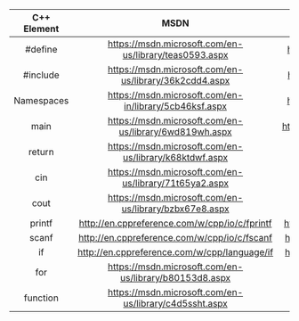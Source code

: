 |C++ Element|MSDN|CPP reference|
|:---:|:---:|:---:|
|\#define|<https://msdn.microsoft.com/en-us/library/teas0593.aspx>|<http://en.cppreference.com/w/cpp/preprocessor/replace>|
|\#include|<https://msdn.microsoft.com/en-us/library/36k2cdd4.aspx>|<http://en.cppreference.com/w/cpp/preprocessor/include>|
|Namespaces|<https://msdn.microsoft.com/en-in/library/5cb46ksf.aspx>|<http://en.cppreference.com/w/cpp/language/namespace>|
|main|<https://msdn.microsoft.com/en-us/library/6wd819wh.aspx>|<http://en.cppreference.com/w/cpp/language/main_function>|
|return|<https://msdn.microsoft.com/en-us/library/k68ktdwf.aspx>|<http://en.cppreference.com/w/cpp/language/return>|
|cin|<https://msdn.microsoft.com/en-us/library/71t65ya2.aspx>|<http://en.cppreference.com/w/cpp/io/cin>|
|cout|<https://msdn.microsoft.com/en-us/library/bzbx67e8.aspx>|<http://en.cppreference.com/w/cpp/io/cout>|
|printf|<http://en.cppreference.com/w/cpp/io/c/fprintf>|<https://msdn.microsoft.com/en-us/library/wc7014hz.aspx>|
|scanf|<http://en.cppreference.com/w/cpp/io/c/fscanf>|<https://msdn.microsoft.com/en-us/library/9y6s16x1.aspx>|
|if|<http://en.cppreference.com/w/cpp/language/if>|<https://msdn.microsoft.com/en-us/library/y34a3dk2.aspx>|
|for|<https://msdn.microsoft.com/en-us/library/b80153d8.aspx>|<http://en.cppreference.com/w/cpp/language/for>|
|function|<https://msdn.microsoft.com/en-us/library/c4d5ssht.aspx>|<http://en.cppreference.com/w/cpp/language/functions>|